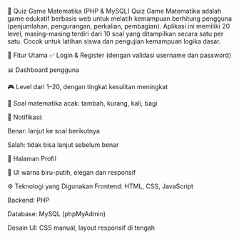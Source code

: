 🧠 Quiz Game Matematika (PHP & MySQL)
Quiz Game Matematika adalah game edukatif berbasis web untuk melatih kemampuan berhitung pengguna (penjumlahan, pengurangan, perkalian, pembagian). Aplikasi ini memiliki 20 level, masing-masing terdiri dari 10 soal yang ditampilkan secara satu per satu. Cocok untuk latihan siswa dan pengujian kemampuan logika dasar.

📌 Fitur Utama
✅ Login & Register (dengan validasi username dan password)

📊 Dashboard pengguna

🎮 Level dari 1–20, dengan tingkat kesulitan meningkat

🔢 Soal matematika acak: tambah, kurang, kali, bagi

🔔 Notifikasi:

Benar: lanjut ke soal berikutnya

Salah: tidak bisa lanjut sebelum benar

👤 Halaman Profil

🎨 UI warna biru-putih, elegan dan responsif

⚙️ Teknologi yang Digunakan
Frontend: HTML, CSS, JavaScript

Backend: PHP

Database: MySQL (phpMyAdmin)

Desain UI: CSS manual, layout responsif di tengah
